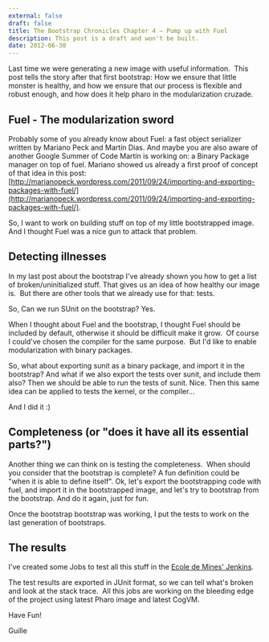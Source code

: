```yaml
---
external: false
draft: false
title: The Bootstrap Chronicles Chapter 4 – Pump up with Fuel
description: This post is a draft and won't be built.
date: 2012-06-30
---
```


Last time we were generating a new image with useful information.  This post tells the story after that first bootstrap: How we ensure that little monster is healthy, and how we ensure that our process is flexible and robust enough, and how does it help pharo in the modularization cruzade.

## Fuel - The modularization sword
Probably some of you already know about Fuel: a fast object serializer written by Mariano Peck and Martín Dias. And maybe you are also aware of another Google Summer of Code Martín is working on: a Binary Package manager on top of fuel. Mariano showed us already a first proof of concept of that idea in this post: [http://marianopeck.wordpress.com/2011/09/24/importing-and-exporting-packages-with-fuel/](http://marianopeck.wordpress.com/2011/09/24/importing-and-exporting-packages-with-fuel/).

So, I want to work on building stuff on top of my little bootstrapped image.  And I thought Fuel was a nice gun to attack that problem.
## Detecting illnesses
In my last post about the bootstrap I've already shown you how to get a list of broken/uninitialized stuff. That gives us an idea of how healthy our image is.  But there are other tools that we already use for that: tests.

So, Can we run SUnit on the bootstrap? Yes.

When I thought about Fuel and the bootstrap, I thought Fuel should be included by default, otherwise it should be difficult make it grow.  Of course I could've chosen the compiler for the same purpose.  But I'd like to enable modularization with binary packages.

So, what about exporting sunit as a binary package, and import it in the bootstrap? And what if we also export the tests over sunit, and include them also? Then we should be able to run the tests of sunit. Nice. Then this same idea can be applied to tests the kernel, or the compiler...

And I did it :)
## Completeness (or "does it have all its essential parts?")
Another thing we can think on is testing the completeness.  When should you consider that the bootstrap is complete? A fun definition could be "when it is able to define itself". Ok, let's export the bootstrapping code with fuel, and import it in the bootstrapped image, and let's try to bootstrap from the bootstrap. And do it again, just for fun.

Once the bootstrap bootstrap was working, I put the tests to work on the last generation of bootstraps.
## The results
I've created some Jobs to test all this stuff in the [Ecole de Mines' Jenkins](http://car.mines-douai.fr/ci/view/Seed%20Tests/).

The test results are exported in JUnit format, so we can tell what's broken and look at the stack trace.  All this jobs are working on the bleeding edge of the project using latest Pharo image and latest CogVM.

Have Fun!

Guille
